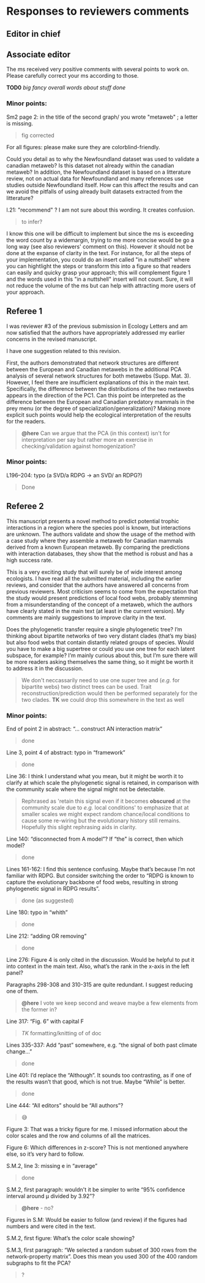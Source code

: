 # Responses to reviewers comments

## Editor in chief

## Associate editor

The ms received very positive comments with several points to work on. Please
carefully correct your ms according to those. 

**TOD0** *big fancy overall words about stuff done*

### Minor points:

Sm2 page 2: in the title of the second graph/ you wrote "metaweb" ; a letter is
missing.

> fig corrected

For all figures: please make sure they are colorblind-friendly.

>

Could you detail as to why the Newfoundland dataset was used to validate a
canadian metaweb? Is this dataset not already within the canadian metaweb? In
addition, the Newfoundland dataset is based on a litterature review, not on
actual data for Newfoundland and many references use studies outside
Newfoundland itself. How can this affect the results and can we avoid the
pitfalls of using already built datasets extracted from the litterature?

>

l.21: "recommend" ? I am not sure about this wording. It creates confusion.

> to infer?

I know this one will be difficult to implement but since the ms is exceeding the
word count by a widemargin, trying to me more concise would be go a long way
(see also reviewers' comment on this). However it should not be done at the
expanse of clarity in the text. For instance, for all the steps of your
implementation, you could do an insert called "in a nuttshell" where you can
hightlight the steps or transform this into a figure so that readers can easily
and quicky grasp your approach; this will complement figure 1 and the words used
in this "in a nuttshell" insert will not count. Sure, it will not reduce the
volume of the ms but can help with attracting more users of your approach.

>

## Referee 1

I was reviewer #3 of the previous submission in Ecology Letters and am now
satisfied that the authors have appropriately addressed my earlier concerns in
the revised manuscript.

I have one suggestion related to this revision. 

First, the authors demonstrated that network structures are different between
the European and Canadian metawebs in the additional PCA analysis of several
network structures for both metawebs (Supp. Mat. 3). However, I feel there are
insufficient explanations of this in the main text. Specifically, the difference
between the distributions of the two metawebs appears in the direction of the
PC1. Can this point be interpreted as the difference between the European and
Canadian predatory mammals in the prey menu (or the degree of
specialization/generalization)? Making more explicit such points would help the
ecological interpretation of the results for the readers.

> **@here** Can we argue that the PCA (in this context) isn't for interpretation
> per say but rather more an exercise in checking/validation against
> homogenization? 

### Minor points:

L196–204: typo (a SVD/a RDPG -> an SVD/ an RDPG?)

> Done

## Referee 2

This manuscript presents a novel method to predict potential trophic
interactions in a region where the species pool is known, but interactions are
unknown. The authors validate and show the usage of the method with a case study
where they assemble a metaweb for Canadian mammals derived from a known European
metaweb. By comparing the predictions with interaction databases, they show that
the method is robust and has a high success rate.

This is a very exciting study that will surely be of wide interest among
ecologists. I have read all the submitted material, including the earlier
reviews, and consider that the authors have answered all concerns from previous
reviewers. Most criticism seems to come from the expectation that the study
would present predictions of local food webs, probably stemming from a
misunderstanding of the concept of a metaweb, which the authors have clearly
stated in the main text (at least in the current version). My comments are
mainly suggestions to improve clarity in the text.

Does the phylogenetic transfer require a single phylogenetic tree? I’m thinking
about bipartite networks of two very distant clades (that’s my bias) but also
food webs that contain distantly related groups of species. Would you have to
make a big supertree or could you use one tree for each latent subspace, for
example? I’m mainly curious about this, but I’m sure there will be more readers
asking themselves the same thing, so it might be worth it to address it in the
discussion.

> We don't neccassarily need to use one super tree and (*e.g.* for bipartite
> webs) two distinct trees can be used. Trait reconstruction/prediction would
> then be performed separately for the two clades. **TK** we could drop this
> somewhere in the text as well

### Minor points:

End of point 2 in abstract: “… construct AN interaction matrix”

> done

Line 3, point 4 of abstract: typo in “framework”

> done

Line 36: I think I understand what you mean, but it might be worth it to clarify
at which scale the phylogenetic signal is retained, in comparison with the
community scale where the signal might not be detectable.

> Rephrased as 'retain this signal even if it becomes **obscured** at the
> community scale due to *e.g.* local conditions' to emphasize that at smaller
> scales we might expect random chance/local conditions to cause some re-wiring
> but the evolutionary history still remains. Hopefully this slight rephrasing
> aids in clarity.

Line 140: “disconnected from A model”? If “the" is correct, then which model?

> done

Lines 161-162: I find this sentence confusing. Maybe that’s because I’m not
familiar with RDPG. But consider switching the order to “RDPG is known to
capture the evolutionary backbone of food webs, resulting in strong phylogenetic
signal in RDPG results”.

> done (as suggested)

Line 180: typo in “whith” 

> done

Line 212: “adding OR removing”

> done

Line 276: Figure 4 is only cited in the discussion. Would be helpful to put it
into context in the main text. Also, what’s the rank in the x-axis in the left
panel?

>

Paragraphs 298-308 and 310-315 are quite redundant. I suggest reducing one of
them.

> **@here** I vote we keep second and weave maybe a few elements from the former
> in?

Line 317: “Fig. 6” with capital F

> *TK* formatting/knitting of of doc

Lines 335-337: Add “past” somewhere, e.g. “the signal of both past climate
change…”  

> done

Line 401: I’d replace the “Although”. It sounds too contrasting, as if one of
the results wasn’t that good, which is not true. Maybe “While” is better.

> done

Line 444: “All editors” should be “All authors”?

> 😅

Figure 3: That was a tricky figure for me. I missed information about the color
scales and the row and columns of all the matrices.

>

Figure 6: Which differences in z-score? This is not mentioned anywhere else, so
it’s very hard to follow.

>

S.M.2, line 3: missing e in “average”

> done

S.M.2, first paragraph: wouldn't it be simpler to write “95% confidence interval
around μ divided by 3.92”?

> **@here** - no?

Figures in S.M: Would be easier to follow (and review) if the figures had
numbers and were cited in the text.

>

S.M.2, first figure: What’s the color scale showing?

>

S.M.3, first paragraph: “We selected a random subset of 300 rows from the
network-property matrix”. Does this mean you used 300 of the 400 random
subgraphs to fit the PCA?

> ?